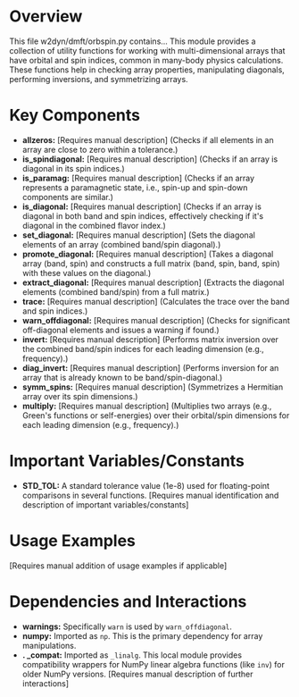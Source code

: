 # Overview

This file w2dyn/dmft/orbspin.py contains...
This module provides a collection of utility functions for working with multi-dimensional arrays that have orbital and spin indices, common in many-body physics calculations. These functions help in checking array properties, manipulating diagonals, performing inversions, and symmetrizing arrays.

# Key Components

- **allzeros:** [Requires manual description] (Checks if all elements in an array are close to zero within a tolerance.)
- **is_spindiagonal:** [Requires manual description] (Checks if an array is diagonal in its spin indices.)
- **is_paramag:** [Requires manual description] (Checks if an array represents a paramagnetic state, i.e., spin-up and spin-down components are similar.)
- **is_diagonal:** [Requires manual description] (Checks if an array is diagonal in both band and spin indices, effectively checking if it's diagonal in the combined flavor index.)
- **set_diagonal:** [Requires manual description] (Sets the diagonal elements of an array (combined band/spin diagonal).)
- **promote_diagonal:** [Requires manual description] (Takes a diagonal array (band, spin) and constructs a full matrix (band, spin, band, spin) with these values on the diagonal.)
- **extract_diagonal:** [Requires manual description] (Extracts the diagonal elements (combined band/spin) from a full matrix.)
- **trace:** [Requires manual description] (Calculates the trace over the band and spin indices.)
- **warn_offdiagonal:** [Requires manual description] (Checks for significant off-diagonal elements and issues a warning if found.)
- **invert:** [Requires manual description] (Performs matrix inversion over the combined band/spin indices for each leading dimension (e.g., frequency).)
- **diag_invert:** [Requires manual description] (Performs inversion for an array that is already known to be band/spin-diagonal.)
- **symm_spins:** [Requires manual description] (Symmetrizes a Hermitian array over its spin dimensions.)
- **multiply:** [Requires manual description] (Multiplies two arrays (e.g., Green's functions or self-energies) over their orbital/spin dimensions for each leading dimension (e.g., frequency).)

# Important Variables/Constants

- **STD_TOL:** A standard tolerance value (1e-8) used for floating-point comparisons in several functions.
[Requires manual identification and description of important variables/constants]

# Usage Examples

[Requires manual addition of usage examples if applicable]

# Dependencies and Interactions

- **warnings:** Specifically `warn` is used by `warn_offdiagonal`.
- **numpy:** Imported as `np`. This is the primary dependency for array manipulations.
- **. _compat:** Imported as `_linalg`. This local module provides compatibility wrappers for NumPy linear algebra functions (like `inv`) for older NumPy versions.
[Requires manual description of further interactions]
